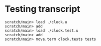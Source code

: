 # Testing transcript

```ucm
scratch/main> load ./clock.u
scratch/main> add
scratch/main> load ./clock.test.u
scratch/main> add
scratch/main> move.term clock.tests tests
```
